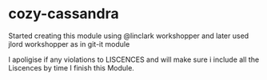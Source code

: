 # cozy-cassandra

Started creating this module using @linclark workshopper and later used jlord workshopper as in git-it module

I apoligise if any violations to LISCENCES and will make sure i include all the Liscences by time I finish this Module.

